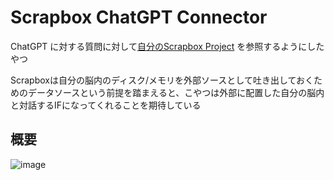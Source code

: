 # Scrapbox ChatGPT Connector

ChatGPT に対する質問に対して[自分のScrapbox Project](https://scrapbox.io/riku19981027-69787355) を参照するようにしたやつ

Scrapboxは自分の脳内のディスク/メモリを外部ソースとして吐き出しておくためのデータソースという前提を踏まえると、こやつは外部に配置した自分の脳内と対話するIFになってくれることを期待している


## 概要
![image](https://user-images.githubusercontent.com/45778163/232238868-944df425-8f69-4652-bdcb-5378f642a64f.png)
